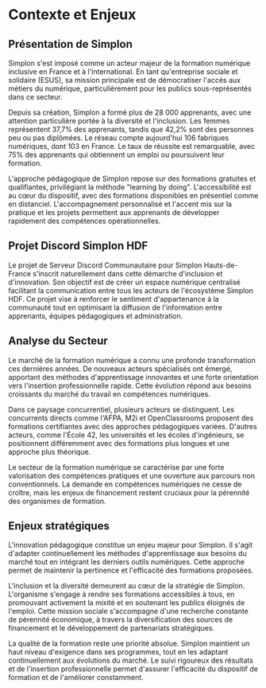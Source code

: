 # Contexte et Enjeux

## Présentation de Simplon

Simplon s'est imposé comme un acteur majeur de la formation numérique inclusive en France et à l'international. En tant qu'entreprise sociale et solidaire (ESUS), sa mission principale est de démocratiser l'accès aux métiers du numérique, particulièrement pour les publics sous-représentés dans ce secteur.

Depuis sa création, Simplon a formé plus de 28 000 apprenants, avec une attention particulière portée à la diversité et l'inclusion. Les femmes représentent 37,7% des apprenants, tandis que 42,2% sont des personnes peu ou pas diplômées. Le réseau compte aujourd'hui 106 fabriques numériques, dont 103 en France. Le taux de réussite est remarquable, avec 75% des apprenants qui obtiennent un emploi ou poursuivent leur formation.

L'approche pédagogique de Simplon repose sur des formations gratuites et qualifiantes, privilégiant la méthode "learning by doing". L'accessibilité est au cœur du dispositif, avec des formations disponibles en présentiel comme en distanciel. L'accompagnement personnalisé et l'accent mis sur la pratique et les projets permettent aux apprenants de développer rapidement des compétences opérationnelles.

## Projet Discord Simplon HDF

Le projet de Serveur Discord Communautaire pour Simplon Hauts-de-France s'inscrit naturellement dans cette démarche d'inclusion et d'innovation. Son objectif est de créer un espace numérique centralisé facilitant la communication entre tous les acteurs de l'écosystème Simplon HDF. Ce projet vise à renforcer le sentiment d'appartenance à la communauté tout en optimisant la diffusion de l'information entre apprenants, équipes pédagogiques et administration.

## Analyse du Secteur

Le marché de la formation numérique a connu une profonde transformation ces dernières années. De nouveaux acteurs spécialisés ont émergé, apportant des méthodes d'apprentissage innovantes et une forte orientation vers l'insertion professionnelle rapide. Cette évolution répond aux besoins croissants du marché du travail en compétences numériques.

Dans ce paysage concurrentiel, plusieurs acteurs se distinguent. Les concurrents directs comme l'AFPA, M2i et OpenClassrooms proposent des formations certifiantes avec des approches pédagogiques variées. D'autres acteurs, comme l'École 42, les universités et les écoles d'ingénieurs, se positionnent différemment avec des formations plus longues et une approche plus théorique.

Le secteur de la formation numérique se caractérise par une forte valorisation des compétences pratiques et une ouverture aux parcours non conventionnels. La demande en compétences numériques ne cesse de croître, mais les enjeux de financement restent cruciaux pour la pérennité des organismes de formation.

## Enjeux stratégiques

L'innovation pédagogique constitue un enjeu majeur pour Simplon. Il s'agit d'adapter continuellement les méthodes d'apprentissage aux besoins du marché tout en intégrant les derniers outils numériques. Cette approche permet de maintenir la pertinence et l'efficacité des formations proposées.

L'inclusion et la diversité demeurent au cœur de la stratégie de Simplon. L'organisme s'engage à rendre ses formations accessibles à tous, en promouvant activement la mixité et en soutenant les publics éloignés de l'emploi. Cette mission sociale s'accompagne d'une recherche constante de pérennité économique, à travers la diversification des sources de financement et le développement de partenariats stratégiques.

La qualité de la formation reste une priorité absolue. Simplon maintient un haut niveau d'exigence dans ses programmes, tout en les adaptant continuellement aux évolutions du marché. Le suivi rigoureux des résultats et de l'insertion professionnelle permet d'assurer l'efficacité du dispositif de formation et de l'améliorer constamment. 